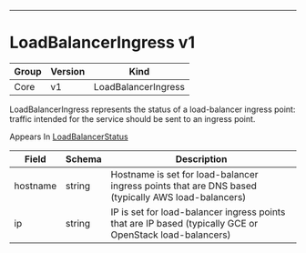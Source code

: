 

-----------
# LoadBalancerIngress v1



Group        | Version     | Kind
------------ | ---------- | -----------
Core | v1 | LoadBalancerIngress







LoadBalancerIngress represents the status of a load-balancer ingress point: traffic intended for the service should be sent to an ingress point.

<aside class="notice">
Appears In <a href="#loadbalancerstatus-v1">LoadBalancerStatus</a> </aside>

Field        | Schema     | Description
------------ | ---------- | -----------
hostname | string | Hostname is set for load-balancer ingress points that are DNS based (typically AWS load-balancers)
ip | string | IP is set for load-balancer ingress points that are IP based (typically GCE or OpenStack load-balancers)






